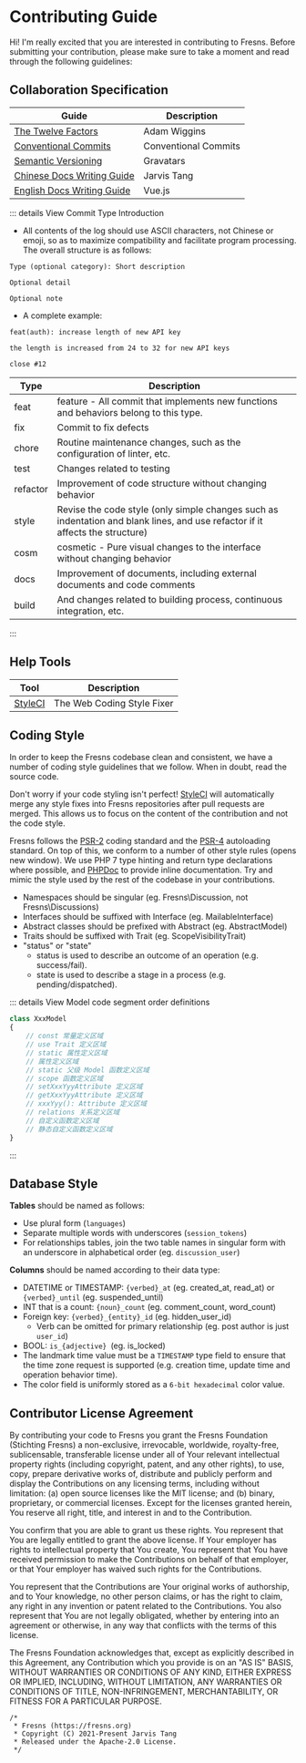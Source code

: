 # Contributing Guide

Hi! I'm really excited that you are interested in contributing to Fresns. Before submitting your contribution, please make sure to take a moment and read through the following guidelines:

## Collaboration Specification

| Guide | Description |
| --- | --- |
| [The Twelve Factors](https://12factor.net/) | Adam Wiggins |
| [Conventional Commits](https://www.conventionalcommits.org/en/v1.0.0/) | Conventional Commits |
| [Semantic Versioning](https://semver.org/) | Gravatars |
| [Chinese Docs Writing Guide](https://github.com/jarvis-tang/copywriting-style-guide) | Jarvis Tang |
| [English Docs Writing Guide](writing-guide.md) | Vue.js |

::: details View Commit Type Introduction
- All contents of the log should use ASCII characters, not Chinese or emoji, so as to maximize compatibility and facilitate program processing. The overall structure is as follows:
```
Type (optional category): Short description

Optional detail

Optional note
```
- A complete example:
```
feat(auth): increase length of new API key

the length is increased from 24 to 32 for new API keys

close #12
```
| Type | Description |
| --- | --- |
| feat | feature - All commit that implements new functions and behaviors belong to this type. |
| fix | Commit to fix defects |
| chore | Routine maintenance changes, such as the configuration of linter, etc. |
| test | Changes related to testing |
| refactor | Improvement of code structure without changing behavior |
| style | Revise the code style (only simple changes such as indentation and blank lines, and use refactor if it affects the structure) |
| cosm | cosmetic - Pure visual changes to the interface without changing behavior |
| docs | Improvement of documents, including external documents and code comments |
| build | And changes related to building process, continuous integration, etc. |
:::

## Help Tools

| Tool | Description |
| --- | --- |
| [StyleCI](https://styleci.io/) | The Web Coding Style Fixer |

## Coding Style

In order to keep the Fresns codebase clean and consistent, we have a number of coding style guidelines that we follow. When in doubt, read the source code.

Don't worry if your code styling isn't perfect! [StyleCI](https://styleci.io/) will automatically merge any style fixes into Fresns repositories after pull requests are merged. This allows us to focus on the content of the contribution and not the code style.

Fresns follows the [PSR-2](https://github.com/php-fig/fig-standards/blob/master/accepted/PSR-2-coding-style-guide.md) coding standard and the [PSR-4](https://github.com/php-fig/fig-standards/blob/master/accepted/PSR-4-autoloader.md) autoloading standard. On top of this, we conform to a number of other style rules (opens new window). We use PHP 7 type hinting and return type declarations where possible, and [PHPDoc](https://docs.phpdoc.org/) to provide inline documentation. Try and mimic the style used by the rest of the codebase in your contributions.

- Namespaces should be singular (eg. Fresns\Discussion, not Fresns\Discussions)
- Interfaces should be suffixed with Interface (eg. MailableInterface)
- Abstract classes should be prefixed with Abstract (eg. AbstractModel)
- Traits should be suffixed with Trait (eg. ScopeVisibilityTrait)
- "status" or "state"
    - status is used to describe an outcome of an operation (e.g. success/fail).
    - state is used to describe a stage in a process (e.g. pending/dispatched).

::: details View Model code segment order definitions
```php
class XxxModel
{
    // const 常量定义区域
    // use Trait 定义区域
    // static 属性定义区域
    // 属性定义区域
    // static 父级 Model 函数定义区域
    // scope 函数定义区域
    // setXxxYyyAttribute 定义区域
    // getXxxYyyAttribute 定义区域
    // xxxYyy(): Attribute 定义区域
    // relations 关系定义区域
    // 自定义函数定义区域
    // 静态自定义函数定义区域
}
```
:::

## Database Style

**Tables** should be named as follows:

- Use plural form (`languages`)
- Separate multiple words with underscores (`session_tokens`)
- For relationships tables, join the two table names in singular form with an underscore in alphabetical order (eg. `discussion_user`)

**Columns** should be named according to their data type:

- DATETIME or TIMESTAMP: `{verbed}_at` (eg. created_at, read_at) or `{verbed}_until` (eg. suspended_until)
- INT that is a count: `{noun}_count` (eg. comment_count, word_count)
- Foreign key: `{verbed}_{entity}_id` (eg. hidden_user_id)
    - Verb can be omitted for primary relationship (eg. post author is just `user_id`)
- BOOL: `is_{adjective} `(eg. is_locked)
- The landmark time value must be a `TIMESTAMP` type field to ensure that the time zone request is supported (e.g. creation time, update time and operation behavior time).
- The color field is uniformly stored as a `6-bit hexadecimal` color value.

## Contributor License Agreement

By contributing your code to Fresns you grant the Fresns Foundation (Stichting Fresns) a non-exclusive, irrevocable, worldwide, royalty-free, sublicensable, transferable license under all of Your relevant intellectual property rights (including copyright, patent, and any other rights), to use, copy, prepare derivative works of, distribute and publicly perform and display the Contributions on any licensing terms, including without limitation: (a) open source licenses like the MIT license; and (b) binary, proprietary, or commercial licenses. Except for the licenses granted herein, You reserve all right, title, and interest in and to the Contribution.

You confirm that you are able to grant us these rights. You represent that You are legally entitled to grant the above license. If Your employer has rights to intellectual property that You create, You represent that You have received permission to make the Contributions on behalf of that employer, or that Your employer has waived such rights for the Contributions.

You represent that the Contributions are Your original works of authorship, and to Your knowledge, no other person claims, or has the right to claim, any right in any invention or patent related to the Contributions. You also represent that You are not legally obligated, whether by entering into an agreement or otherwise, in any way that conflicts with the terms of this license.

The Fresns Foundation acknowledges that, except as explicitly described in this Agreement, any Contribution which you provide is on an "AS IS" BASIS, WITHOUT WARRANTIES OR CONDITIONS OF ANY KIND, EITHER EXPRESS OR IMPLIED, INCLUDING, WITHOUT LIMITATION, ANY WARRANTIES OR CONDITIONS OF TITLE, NON-INFRINGEMENT, MERCHANTABILITY, OR FITNESS FOR A PARTICULAR PURPOSE.

```
/*
 * Fresns (https://fresns.org)
 * Copyright (C) 2021-Present Jarvis Tang
 * Released under the Apache-2.0 License.
 */
```
